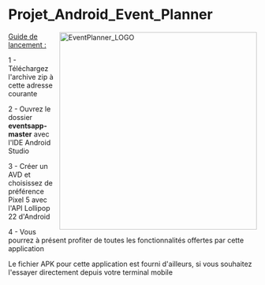 # Projet_Android_Event_Planner

<img align="right" alt="EventPlanner_LOGO" width="400" src="https://github.com/Synez7/Projet_Android_Event_Planner/blob/main/eventsapp-master/app/src/main/res/mipmap-hdpi/ic_launcher_eventplanner.png">

<ins>Guide de lancement :</ins>

1 - Téléchargez l'archive zip à cette adresse courante 

2 - Ouvrez le dossier **eventsapp-master** avec l'IDE Android Studio

3 - Créer un AVD et choisissez de préférence Pixel 5 avec l'API Lollipop 22 d'Android

4 - Vous pourrez à présent profiter de toutes les fonctionnalités offertes par cette application


Le fichier APK pour cette application est fourni d'ailleurs, si vous souhaitez l'essayer directement depuis votre terminal mobile


